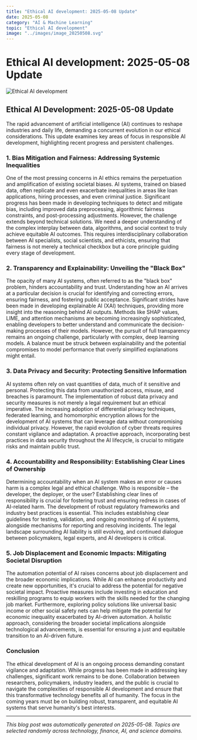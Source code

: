 ```yaml
---
title: "Ethical AI development: 2025-05-08 Update"
date: 2025-05-08
category: "AI & Machine Learning"
topic: "Ethical AI development"
image: "../images/image_20250508.svg"
---
```


# Ethical AI development: 2025-05-08 Update

![Ethical AI development](../images/image_20250508.svg)

## Ethical AI Development: 2025-05-08 Update

The rapid advancement of artificial intelligence (AI) continues to reshape industries and daily life, demanding a concurrent evolution in our ethical considerations. This update examines key areas of focus in responsible AI development, highlighting recent progress and persistent challenges.


### 1.  Bias Mitigation and Fairness: Addressing Systemic Inequalities

One of the most pressing concerns in AI ethics remains the perpetuation and amplification of existing societal biases.  AI systems, trained on biased data, often replicate and even exacerbate inequalities in areas like loan applications, hiring processes, and even criminal justice.  Significant progress has been made in developing techniques to detect and mitigate bias, including improved data preprocessing, algorithmic fairness constraints, and post-processing adjustments. However, the challenge extends beyond technical solutions.  We need a deeper understanding of the complex interplay between data, algorithms, and social context to truly achieve equitable AI outcomes.  This requires interdisciplinary collaboration between AI specialists, social scientists, and ethicists, ensuring that fairness is not merely a technical checkbox but a core principle guiding every stage of development.


### 2. Transparency and Explainability: Unveiling the "Black Box"

The opacity of many AI systems, often referred to as the "black box" problem, hinders accountability and trust.  Understanding how an AI arrives at a particular decision is crucial for identifying and correcting errors, ensuring fairness, and fostering public acceptance.  Significant strides have been made in developing explainable AI (XAI) techniques, providing more insight into the reasoning behind AI outputs.  Methods like SHAP values, LIME, and attention mechanisms are becoming increasingly sophisticated, enabling developers to better understand and communicate the decision-making processes of their models.  However, the pursuit of full transparency remains an ongoing challenge, particularly with complex, deep learning models.  A balance must be struck between explainability and the potential compromises to model performance that overly simplified explanations might entail.


### 3. Data Privacy and Security: Protecting Sensitive Information

AI systems often rely on vast quantities of data, much of it sensitive and personal.  Protecting this data from unauthorized access, misuse, and breaches is paramount.  The implementation of robust data privacy and security measures is not merely a legal requirement but an ethical imperative.  The increasing adoption of differential privacy techniques, federated learning, and homomorphic encryption allows for the development of AI systems that can leverage data without compromising individual privacy.  However, the rapid evolution of cyber threats requires constant vigilance and adaptation.  A proactive approach, incorporating best practices in data security throughout the AI lifecycle, is crucial to mitigate risks and maintain public trust.


### 4.  Accountability and Responsibility: Establishing Clear Lines of Ownership

Determining accountability when an AI system makes an error or causes harm is a complex legal and ethical challenge.  Who is responsible – the developer, the deployer, or the user?  Establishing clear lines of responsibility is crucial for fostering trust and ensuring redress in cases of AI-related harm.  The development of robust regulatory frameworks and industry best practices is essential.  This includes establishing clear guidelines for testing, validation, and ongoing monitoring of AI systems, alongside mechanisms for reporting and resolving incidents.  The legal landscape surrounding AI liability is still evolving, and continued dialogue between policymakers, legal experts, and AI developers is critical.


### 5.  Job Displacement and Economic Impacts: Mitigating Societal Disruption

The automation potential of AI raises concerns about job displacement and the broader economic implications.  While AI can enhance productivity and create new opportunities, it's crucial to address the potential for negative societal impact.  Proactive measures include investing in education and reskilling programs to equip workers with the skills needed for the changing job market.  Furthermore, exploring policy solutions like universal basic income or other social safety nets can help mitigate the potential for economic inequality exacerbated by AI-driven automation.  A holistic approach, considering the broader societal implications alongside technological advancements, is essential for ensuring a just and equitable transition to an AI-driven future.


### Conclusion

The ethical development of AI is an ongoing process demanding constant vigilance and adaptation. While progress has been made in addressing key challenges, significant work remains to be done.  Collaboration between researchers, policymakers, industry leaders, and the public is crucial to navigate the complexities of responsible AI development and ensure that this transformative technology benefits all of humanity.  The focus in the coming years must be on building robust, transparent, and equitable AI systems that serve humanity's best interests.


---
*This blog post was automatically generated on 2025-05-08. Topics are selected randomly across technology, finance, AI, and science domains.*
